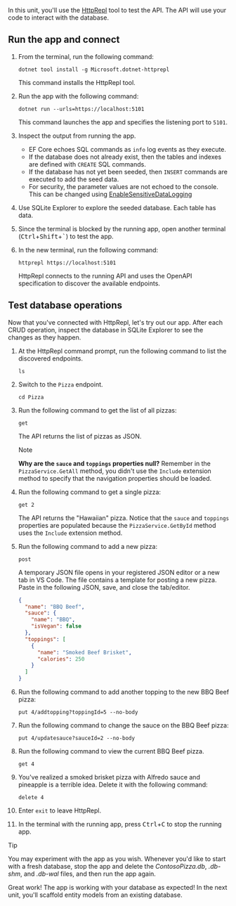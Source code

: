 In this unit, you'll use the [HttpRepl](/aspnet/core/web-api/http-repl/) tool to test the API. The API will use your code to interact with the database.

## Run the app and connect

1. From the terminal, run the following command:

    ```dotnet-cli
    dotnet tool install -g Microsoft.dotnet-httprepl
    ```

    This command installs the HttpRepl tool.

1. Run the app with the following command:

    ```dotnetcli
    dotnet run --urls=https://localhost:5101
    ```

    This command launches the app and specifies the listening port to `5101`.

1. Inspect the output from running the app.
    - EF Core echoes SQL commands as `info` log events as they execute.
    - If the database does not already exist, then the tables and indexes are defined with `CREATE` SQL commands.
    - If the database has not yet been seeded, then `INSERT` commands are executed to add the seed data.
    - For security, the parameter values are not echoed to the console. This can be changed using [EnableSensitiveDataLogging](/ef/core/logging-events-diagnostics/extensions-logging#sensitive-data)

1. Use SQLite Explorer to explore the seeded database. Each table has data.
1. Since the terminal is blocked by the running app, open another terminal (<kbd>Ctrl</kbd>+<kbd>Shift</kbd>+<kbd>`</kbd>) to test the app.
1. In the new terminal, run the following command:

    ```dotnetcli
    httprepl https://localhost:5101
    ```

    HttpRepl connects to the running API and uses the OpenAPI specification to discover the available endpoints.

## Test database operations

Now that you've connected with HttpRepl, let's try out our app. After each CRUD operation, inspect the database in SQLite Explorer to see the changes as they happen.

1. At the HttpRepl command prompt, run the following command to list the discovered endpoints.

    ```dotnetcli
    ls
    ```

1. Switch to the `Pizza` endpoint.

    ```dotnetcli
    cd Pizza
    ```

1. Run the following command to get the list of all pizzas:

    ```dotnetcli
    get
    ```

    The API returns the list of pizzas as JSON.

    > [!NOTE]
    > **Why are the `sauce` and `toppings` properties null?** Remember in the `PizzaService.GetAll` method, you didn't use the `Include` extension method to specify that the navigation properties should be loaded.

1. Run the following command to get a single pizza:

    ```dotnetcli
    get 2
    ```

    The API returns the "Hawaiian" pizza. Notice that the `sauce` and `toppings` properties are populated because the `PizzaService.GetById` method uses the `Include` extension method.

1. Run the following command to add a new pizza:

    ```dotnetcli
    post
    ```

    A temporary JSON file opens in your registered JSON editor or a new tab in VS Code. The file contains a template for posting a new pizza. Paste in the following JSON, save, and close the tab/editor.

    ```json
    {
      "name": "BBQ Beef",
      "sauce": {
        "name": "BBQ",
        "isVegan": false
      },
      "toppings": [
        {
          "name": "Smoked Beef Brisket",
          "calories": 250
        }
      ]
    }
    ```

1. Run the following command to add another topping to the new BBQ Beef pizza:

    ```dotnetcli
    put 4/addtopping?toppingId=5 --no-body
    ```

1. Run the following command to change the sauce on the BBQ Beef pizza:

    ```dotnetcli
    put 4/updatesauce?sauceId=2 --no-body
    ```

1. Run the following command to view the current BBQ Beef pizza.

    ```dotnetcli
    get 4
    ```

1. You've realized a smoked brisket pizza with Alfredo sauce and pineapple is a terrible idea. Delete it with the following command:

    ```dotnetcli
    delete 4
    ```

1. Enter `exit` to leave HttpRepl.
1. In the terminal with the running app, press <kbd>Ctrl</kbd>+<kbd>C</kbd> to stop the running app.

> [!TIP]
> You may experiment with the app as you wish. Whenever you'd like to start with a fresh database, stop the app and delete the *ContosoPizza.db*, *.db-shm*, and *.db-wal* files, and then run the app again.

Great work! The app is working with your database as expected! In the next unit, you'll scaffold entity models from an existing database.
